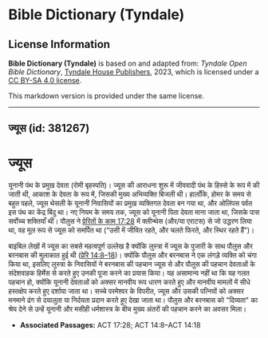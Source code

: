 # Bible Dictionary (Tyndale)

## License Information

**Bible Dictionary (Tyndale)** is based on and adapted from: _Tyndale Open Bible Dictionary_, [Tyndale House Publishers](https://tyndaleopenresources.com/), 2023, which is licensed under a [CC BY-SA 4.0 license](https://creativecommons.org/licenses/by-sa/4.0/legalcode.en).

This markdown version is provided under the same license.



--------------------------------

## ज्यूस (id: 381267)

ज्यूस
=====

यूनानी पंथ के प्रमुख देवता (रोमी बृहस्पति)। ज्यूस की आराधना शुरू में जीववादी पंथ के हिस्से के रूप में की जाती थी, आकाश के देवता के रूप में, जिसकी मुख्य अभिव्यक्ति बिजली थी। हालाँकि, होमर के समय से बहुत पहले, ज्यूस थेसली के यूनानी निवासियों का प्रमुख व्यक्तिगत देवता बन गया था, और ओलिंपस पर्वत इस पंथ का केंद्र बिंदु था। नए नियम के समय तक, ज्यूस को यूनानी पिता देवता माना जाता था, जिसके पास सर्वोच्च शक्तियाँ थीं। पौलुस ने [प्रेरितों के काम 17:28](https://ref.ly/Acts17:28) में क्लीन्थेस (और/या एराटस) से जो उद्धरण लिया था, वह मूल रूप से ज्यूस को समर्पित था (“उसी में जीवित रहते, और चलते फिरते, और स्थिर रहते हैं”)।

बाइबिल लेखों में ज्यूस का सबसे महत्वपूर्ण उल्लेख है क्योंकि लुस्त्रा में ज्यूस के पुजारी के साथ पौलुस और बरनबास की मुलाकात हुई थी ([प्रेरि 14:8–18](https://ref.ly/Acts14:8-Acts14:18))। क्योंकि पौलुस और बरनबास ने एक लंगड़े व्यक्ति को चंगा किया था, इसलिए लुस्त्रा के निवासियों ने बरनबास की पहचान ज्यूस से और पौलुस की पहचान देवताओं के संदेशवाहक हिर्मेस से करते हुए उनकी पूजा करने का प्रयास किया। यह असामान्य नहीं था कि यह गलत पहचान हो, क्योंकि यूनानी देवताओं को अक्सर मानवीय रूप धारण करते हुए और मानवीय मामलों में सीधे हस्तक्षेप करते हुए दर्शाया जाता था। सच्चे परमेश्वर के विपरीत, ज्यूस और उसकी पत्नियों को अक्सर मनमाने ढंग से दयालुता या निर्दयता प्रदान करते हुए देखा जाता था। पौलुस और बरनबास को "दिव्यता" का श्रेय देने से उन्हें यूनानी और मसीही धर्मशास्त्र के बीच मुख्य अंतरों की पहचान करने का अवसर मिला। 

* **Associated Passages:** ACT 17:28; ACT 14:8–ACT 14:18

